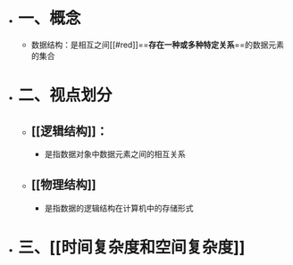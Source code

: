 - # 一、概念
	- 数据结构：是相互之间[[#red]]==**存在一种或多种特定关系**==的数据元素的集合
- # 二、视点划分
	- ## [[逻辑结构]]：
		- 是指数据对象中数据元素之间的相互关系
	- ## [[物理结构]]
		- 是指数据的逻辑结构在计算机中的存储形式
- # 三、[[时间复杂度和空间复杂度]]